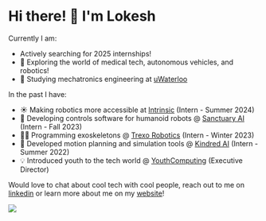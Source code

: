 # Hi there! 👋 I'm Lokesh

<!--
**1lokeshpatel/1lokeshpatel** is a ✨ _special_ ✨ repository because its `README.md` (this file) appears on your GitHub profile.

Here are some ideas to get you started:
-->
Currently I am:
- Actively searching for 2025 internships!
- 🔭 Exploring the world of medical tech, autonomous vehicles, and robotics!
- 🌱 Studying mechatronics engineering at [uWaterloo](https://uwaterloo.ca/)

In the past I have:
- ☀️ Making robotics more accessible at [Intrinsic](https://www.intrinsic.ai/) (Intern - Summer 2024)
- 🤖 Developing controls software for humanoid robots @ [Sanctuary AI](https://sanctuary.ai/) (Intern - Fall 2023)
- 🚶🏽 Programming exoskeletons @ [Trexo Robotics](https://trexorobotics.com/) (Intern - Winter 2023)
- 🦾 Developed motion planning and simulation tools @ [Kindred AI](https://www.kindred.ai/) (Intern - Summer 2022)
- 💡 Introduced youth to the tech world @ [YouthComputing](https://youthcomputing.ca/) (Executive Director)

Would love to chat about cool tech with cool people, reach out to me on [linkedin](https://www.linkedin.com/in/1lokeshpatel/) or learn more about me on my [website](https://www.lokeshpatel.ca/)!

![](https://komarev.com/ghpvc/?username=1lokeshpatel&color=blue)</h1> 

